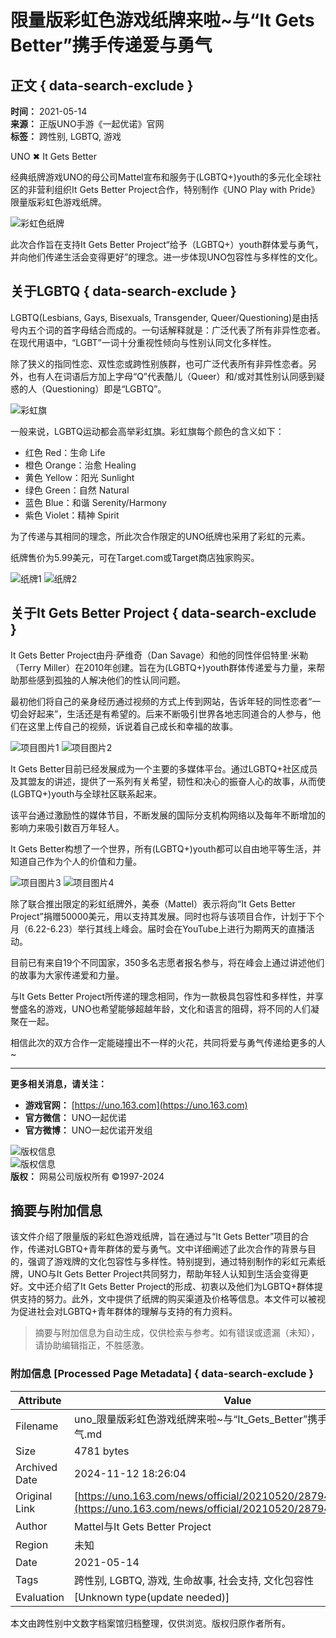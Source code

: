 # 限量版彩虹色游戏纸牌来啦~与“It Gets Better”携手传递爱与勇气

## 正文 { data-search-exclude }


**时间：** 2021-05-14  
**来源：** 正版UNO手游《一起优诺》官网  
**标签：** 跨性别, LGBTQ, 游戏  

UNO ✖ It Gets Better

经典纸牌游戏UNO的母公司Mattel宣布和服务于(LGBTQ+)youth的多元化全球社区的非营利组织It Gets Better Project合作，特别制作《UNO Play with Pride》限量版彩虹色游戏纸牌。

![彩虹色纸牌](https://nie.res.netease.com/r/pic/20210520/45aca59c-784d-42df-b0a2-5c533cb129d4.jpg)

此次合作旨在支持It Gets Better Project“给予（LGBTQ+）youth群体爱与勇气，并向他们传递生活会变得更好”的理念。进一步体现UNO包容性与多样性的文化。

## 关于LGBTQ { data-search-exclude }

LGBTQ(Lesbians, Gays, Bisexuals, Transgender, Queer/Questioning)是由括号内五个词的首字母结合而成的。一句话解释就是：广泛代表了所有非异性恋者。在现代用语中，“LGBT”一词十分重视性倾向与性别认同文化多样性。

除了狭义的指同性恋、双性恋或跨性别族群，也可广泛代表所有非异性恋者。另外，也有人在词语后方加上字母“Q”代表酷儿（Queer）和/或对其性别认同感到疑惑的人（Questioning）即是“LGBTQ”。

![彩虹旗](https://nie.res.netease.com/r/pic/20210520/26abea1f-a275-47fc-9e86-15789406d066.jpg)

一般来说，LGBTQ运动都会高举彩虹旗。彩虹旗每个颜色的含义如下：

- 红色 Red：生命 Life
- 橙色 Orange：治愈 Healing
- 黄色 Yellow：阳光 Sunlight
- 绿色 Green：自然 Natural
- 蓝色 Blue：和谐 Serenity/Harmony
- 紫色 Violet：精神 Spirit

为了传递与其相同的理念，所此次合作限定的UNO纸牌也采用了彩虹的元素。

纸牌售价为5.99美元，可在Target.com或Target商店独家购买。

![纸牌1](https://nie.res.netease.com/r/pic/20210520/d38820c9-560c-4891-9045-8f1daf48d80e.png)
![纸牌2](https://nie.res.netease.com/r/pic/20210520/e392af44-1629-46a0-83e6-510f869bb912.png)

## 关于It Gets Better Project { data-search-exclude }

It Gets Better Project由丹·萨维奇（Dan Savage）和他的同性伴侣特里·米勒（Terry Miller）在2010年创建。旨在为(LGBTQ+)youth群体传递爱与力量，来帮助那些感到孤独的人解决他们的性认同问题。

最初他们将自己的亲身经历通过视频的方式上传到网站，告诉年轻的同性恋者“一切会好起来”，生活还是有希望的。后来不断吸引世界各地志同道合的人参与，他们在这里上传自己的视频，诉说着自己成长和幸福的故事。

![项目图片1](https://nie.res.netease.com/r/pic/20210520/5a0e94eb-1d11-4dde-9092-74d0670992b0.png)
![项目图片2](https://nie.res.netease.com/r/pic/20210520/94af8335-be58-49de-922d-1bfb13e9e46e.png)

It Gets Better目前已经发展成为一个主要的多媒体平台。通过LGBTQ+社区成员及其盟友的讲述，提供了一系列有关希望，韧性和决心的振奋人心的故事，从而使(LGBTQ+)youth与全球社区联系起来。

该平台通过激励性的媒体节目，不断发展的国际分支机构网络以及每年不断增加的影响力来吸引数百万年轻人。

It Gets Better构想了一个世界，所有(LGBTQ+)youth都可以自由地平等生活，并知道自己作为个人的价值和力量。

![项目图片3](https://nie.res.netease.com/r/pic/20210520/4b4eec5d-7c61-4903-ac86-50342420d3ee.png)
![项目图片4](https://nie.res.netease.com/r/pic/20210520/f2069010-8faa-4ca1-821f-57bce54130ff.png)

除了联合推出限定的彩虹纸牌外，美泰（Mattel）表示将向“It Gets Better Project”捐赠50000美元，用以支持其发展。同时也将与该项目合作，计划于下个月（6.22-6.23）举行其线上峰会。届时会在YouTube上进行为期两天的直播活动。

目前已有来自19个不同国家，350多名志愿者报名参与，将在峰会上通过讲述他们的故事为大家传递爱和力量。

与It Gets Better Project所传递的理念相同，作为一款极具包容性和多样性，并享誉盛名的游戏，UNO也希望能够超越年龄，文化和语言的阻碍，将不同的人们凝聚在一起。

相信此次的双方合作一定能碰撞出不一样的火花，共同将爱与勇气传递给更多的人~

---

**更多相关消息，请关注：**  
- **游戏官网：** [https://uno.163.com](https://uno.163.com)  
- **官方微信：** UNO一起优诺  
- **官方微博：** UNO一起优诺开发组  

![版权信息](https://nie.res.netease.com/comm/NIE_copyRight/images/netease.2.png)  
![版权信息](https://nie.res.netease.com/comm/NIE_copyRight/images/nie.2.png)  
**版权：** 网易公司版权所有 ©1997-2024  
<!-- tcd_original_link https://uno.163.com/news/official/20210520/28794_949018.html -->
## 摘要与附加信息

<!-- tcd_abstract -->
该文件介绍了限量版的彩虹色游戏纸牌，旨在通过与“It Gets Better”项目的合作，传递对LGBTQ+青年群体的爱与勇气。文中详细阐述了此次合作的背景与目的，强调了游戏牌的文化包容性与多样性。特别提到，通过特别制作的彩虹元素纸牌，UNO与It Gets Better Project共同努力，帮助年轻人认知到生活会变得更好。文中还介绍了It Gets Better Project的形成、初衷以及他们为LGBTQ+群体提供支持的努力。此外，文中提供了纸牌的购买渠道及价格等信息。本文件可以被视为促进社会对LGBTQ+青年群体的理解与支持的有力资料。
<!-- tcd_abstract_end -->

> 摘要与附加信息为自动生成，仅供检索与参考。如有错误或遗漏（未知），请协助编辑指正，不胜感激。

### 附加信息 [Processed Page Metadata] { data-search-exclude }

| Attribute       | Value                                  |
|-----------------|----------------------------------------|
| Filename        | uno_限量版彩虹色游戏纸牌来啦~与“It_Gets_Better”携手传递爱与勇气.md                             |
| Size            | 4781 bytes                           |
| Archived Date   | 2024-11-12 18:26:04                             |
| Original Link   | [https://uno.163.com/news/official/20210520/28794_949018.html](https://uno.163.com/news/official/20210520/28794_949018.html)                       |
| Author          | Mattel与It Gets Better Project                               |
| Region          | 未知                               |
| Date            | 2021-05-14                                 |
| Tags            | 跨性别, LGBTQ, 游戏, 生命故事, 社会支持, 文化包容性                                 |
| Evaluation            | [Unknown type(update needed)]                                 |
<!-- tcd_table_end -->

本文由跨性别中文数字档案馆归档整理，仅供浏览。版权归原作者所有。
